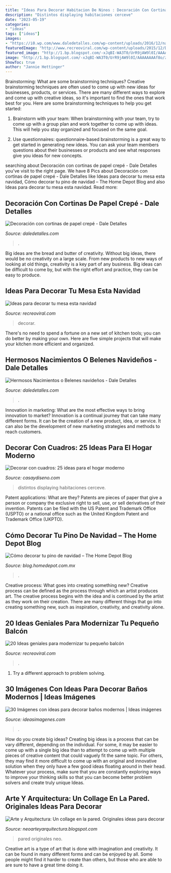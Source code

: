 ```yaml
---
title: "Ideas Para Decorar Habitacion De Ninos : Decoración Con Cortinas De Papel Crepé"
description: "Distintos displaying habitaciones cerceve"
date: "2023-05-19"
categories:
- "ideas"
tags: ["ideas"]
images:
- "https://i0.wp.com/www.daledetalles.com/wp-content/uploads/2016/12/nacimiento17.jpg"
featuredImage: "http://www.recreoviral.com/wp-content/uploads/2015/12/Decoraciones-para-la-mesa-esta-navidad-16.jpg"
featured_image: "http://1.bp.blogspot.com/-xJqBI-WA3T0/UrR9jAW9l0I/AAAAAAAAf8o/z5ZTlPCR7QA/s1600/Pared+Tubos+Tela+empapelados+collage.jpg"
image: "http://1.bp.blogspot.com/-xJqBI-WA3T0/UrR9jAW9l0I/AAAAAAAAf8o/z5ZTlPCR7QA/s1600/Pared+Tubos+Tela+empapelados+collage.jpg"
ShowToc: true
author: "Jannie Hettinger"
---
```



Brainstorming: What are some brainstorming techniques?
Creative brainstorming techniques are often used to come up with new ideas for businesses, products, or services. There are many different ways to explore and come up with creative ideas, so it's important to find the ones that work best for you. Here are some brainstorming techniques to help you get started:
1. Brainstorm with your team: When brainstorming with your team, try to come up with a group plan and work together to come up with ideas. This will help you stay organized and focused on the same goal.

2. Use questionnaires: questionnaire-based brainstorming is a great way to get started in generating new ideas. You can ask your team members questions about their businesses or products and see what responses give you ideas for new concepts.


	

		
searching about Decoración con cortinas de papel crepé - Dale Detalles you've visit to the right page. We have 8 Pics about Decoración con cortinas de papel crepé - Dale Detalles like Ideas para decorar tu mesa esta navidad, Cómo decorar tu pino de navidad – The Home Depot Blog and also Ideas para decorar tu mesa esta navidad. Read more:
		
    
## Decoración Con Cortinas De Papel Crepé - Dale Detalles

<img loading=lazy src="https://i0.wp.com/www.daledetalles.com/wp-content/uploads/2016/08/decoracion-con-papel-creppe11.jpg" onerror="this.onerror=null;this.src='https://tse1.mm.bing.net/th?id=OIP.73AYR7cC5FNpTyb599bt2AHaJ5&amp;pid=15.1';" alt="Decoración con cortinas de papel crepé - Dale Detalles">

_Source: daledetalles.com_

>. 

	

Big ideas are the bread and butter of creativity. Without big ideas, there would be no creativity on a large scale. From new products to new ways of looking at old things, creativity is a key part of any business. Big ideas can be difficult to come by, but with the right effort and practice, they can be easy to produce.

    
## Ideas Para Decorar Tu Mesa Esta Navidad

<img loading=lazy src="http://www.recreoviral.com/wp-content/uploads/2015/12/Decoraciones-para-la-mesa-esta-navidad-16.jpg" onerror="this.onerror=null;this.src='https://tse2.mm.bing.net/th?id=OIP.Fcp7q0qWGy8N_lWloR0ibgHaK7&amp;pid=15.1';" alt="Ideas para decorar tu mesa esta navidad">

_Source: recreoviral.com_

>decorar. 

	

There's no need to spend a fortune on a new set of kitchen tools; you can do better by making your own. Here are five simple projects that will make your kitchen more efficient and organized.

    
## Hermosos Nacimientos O Belenes Navideños - Dale Detalles

<img loading=lazy src="https://i0.wp.com/www.daledetalles.com/wp-content/uploads/2016/12/nacimiento17.jpg" onerror="this.onerror=null;this.src='https://tse2.mm.bing.net/th?id=OIP.qlo1RYa-lJYYCibvI1DrsQHaFj&amp;pid=15.1';" alt="Hermosos Nacimientos o Belenes navideños - Dale Detalles">

_Source: daledetalles.com_

>. 

	

Innovation in marketing: What are the most effective ways to bring innovation to market?
Innovation is a continual journey that can take many different forms. It can be the creation of a new product, idea, or service. It can also be the development of new marketing strategies and methods to reach customers.

    
## Decorar Con Cuadros: 25 Ideas Para El Hogar Moderno

<img loading=lazy src="http://casaydiseno.com/wp-content/uploads/2015/07/decorar-con-cuadros-salon-distintos-tamanos.jpeg" onerror="this.onerror=null;this.src='https://tse1.mm.bing.net/th?id=OIP.xb2xlRLUaRfkDslPnLcdXAHaJ3&amp;pid=15.1';" alt="Decorar con cuadros: 25 ideas para el hogar moderno">

_Source: casaydiseno.com_

>distintos displaying habitaciones cerceve. 

	

Patent applications: What are they?
Patents are pieces of paper that give a person or company the exclusive right to sell, use, or sell derivatives of their invention. Patents can be filed with the US Patent and Trademark Office (USPTO) or a national office such as the United Kingdom Patent and Trademark Office (UKPTO).

    
## Cómo Decorar Tu Pino De Navidad – The Home Depot Blog

<img loading=lazy src="https://blog.homedepot.com.mx/wp-content/uploads/2019/10/NavidadArbol.jpg" onerror="this.onerror=null;this.src='https://tse1.mm.bing.net/th?id=OIP.H4hmWWWeZ33aHMuOqYYpVAHaGG&amp;pid=15.1';" alt="Cómo decorar tu pino de navidad – The Home Depot Blog">

_Source: blog.homedepot.com.mx_

>. 

	

Creative process: What goes into creating something new?
Creative process can be defined as the process through which an artist produces art. The creative process begins with the idea and is continued by the artist as they work on their creation. There are many different things that go into creating something new, such as inspiration, creativity, and creativity alone.

    
## 20 Ideas Geniales Para Modernizar Tu Pequeño Balcón

<img loading=lazy src="https://www.recreoviral.com/wp-content/uploads/2016/02/BALCONES-INTERIORES-2.jpg" onerror="this.onerror=null;this.src='https://tse2.mm.bing.net/th?id=OIP.3spezzzrO_cX80ozC2dcWgHaJ3&amp;pid=15.1';" alt="20 Ideas geniales para modernizar tu pequeño balcón">

_Source: recreoviral.com_

>. 

	

1. Try a different approach to problem solving.

    
## 30 Imágenes Con Ideas Para Decorar Baños Modernos | Ideas Imágenes

<img loading=lazy src="http://ideasimagenes.com/wp-content/uploads/2016/09/decoracion-de-banos-para-ninos2.jpg" onerror="this.onerror=null;this.src='https://tse1.mm.bing.net/th?id=OIP.dFUZBoBZmHHFOvBxgvjvtQHaHa&amp;pid=15.1';" alt="30 Imágenes con ideas para decorar baños modernos | Ideas imágenes">

_Source: ideasimagenes.com_

>. 

	

How do you create big ideas?
Creating big ideas is a process that can be vary different, depending on the individual. For some, it may be easier to come up with a single big idea than to attempt to come up with multiple pieces of creative content that could vaguely fit the same topic. For others, they may find it more difficult to come up with an original and innovative solution when they only have a few good ideas floating around in their head. Whatever your process, make sure that you are constantly exploring ways to improve your thinking skills so that you can become better problem solvers and create truly unique Ideas.

    
## Arte Y Arquitectura: Un Collage En La Pared. Originales Ideas Para Decorar

<img loading=lazy src="http://1.bp.blogspot.com/-xJqBI-WA3T0/UrR9jAW9l0I/AAAAAAAAf8o/z5ZTlPCR7QA/s1600/Pared+Tubos+Tela+empapelados+collage.jpg" onerror="this.onerror=null;this.src='https://tse4.mm.bing.net/th?id=OIP.AWcRFsz-8Re6HpEE8i47IwHaGw&amp;pid=15.1';" alt="Arte y Arquitectura: Un collage en la pared. Originales ideas para decorar">

_Source: neoarteyarquitectura.blogspot.com_

>pared originales neo. 

	

Creative art is a type of art that is done with imagination and creativity. It can be found in many different forms and can be enjoyed by all. Some people might find it harder to create than others, but those who are able to are sure to have a great time doing it.

